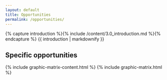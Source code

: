 ```yaml
---
layout: default
title: Opportunities
permalink: /opportunities/
---
```


<section class="introduction wrapper content">
{% capture introduction %}{% include /content/3.0_introduction.md %}{% endcapture %}
  {{ introduction | markdownify }}
</section>
<section>
  <div class="wrapper content">
    <h2>Specific opportunities</h2>
    <div class="fullWidth">
    {% include graphic-matrix-content.html %}
    {% include graphic-matrix.html %}
    </div>
  </div>
</section>
